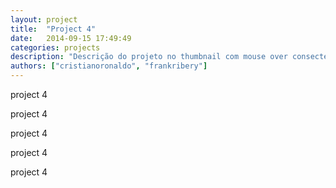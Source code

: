 ```yaml
---
layout: project
title:  "Project 4"
date:   2014-09-15 17:49:49
categories: projects
description: "Descrição do projeto no thumbnail com mouse over consectetuer adipiscing elit, sed diam nonummy nibh euismod tincidunt ut laoreet dolore lorem ipsum sit dolor amet [hiperlink](http://codeminer42.com){:target=\"_blank\"} aliquam erat volutpat. Ut wisi enim ad minim veniam, veniam, quis nostrud exerci tation aliquip ex ea commodo consequat."
authors: ["cristianoronaldo", "frankribery"]
---
```



project 4

project 4

project 4

project 4

project 4
